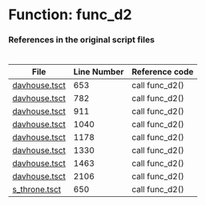 # Function: func_d2
### References in the original script files

#

| File | Line Number | Reference code |
| --- | --- | --- |
| [davhouse.tsct](../../../out/davhouse.tsct#L653) | 653 | call func_d2() |
| [davhouse.tsct](../../../out/davhouse.tsct#L782) | 782 | call func_d2() |
| [davhouse.tsct](../../../out/davhouse.tsct#L911) | 911 | call func_d2() |
| [davhouse.tsct](../../../out/davhouse.tsct#L1040) | 1040 | call func_d2() |
| [davhouse.tsct](../../../out/davhouse.tsct#L1178) | 1178 | call func_d2() |
| [davhouse.tsct](../../../out/davhouse.tsct#L1330) | 1330 | call func_d2() |
| [davhouse.tsct](../../../out/davhouse.tsct#L1463) | 1463 | call func_d2() |
| [davhouse.tsct](../../../out/davhouse.tsct#L2106) | 2106 | call func_d2() |
| [s_throne.tsct](../../../out/s_throne.tsct#L650) | 650 | call func_d2() |
